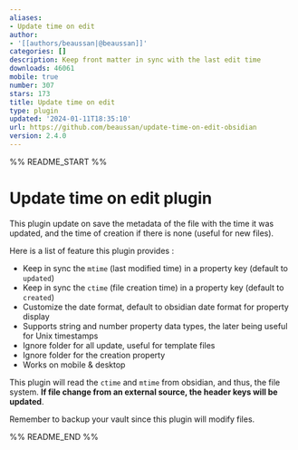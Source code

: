 ```yaml
---
aliases:
- Update time on edit
author:
- '[[authors/beaussan|@beaussan]]'
categories: []
description: Keep front matter in sync with the last edit time
downloads: 46061
mobile: true
number: 307
stars: 173
title: Update time on edit
type: plugin
updated: '2024-01-11T18:35:10'
url: https://github.com/beaussan/update-time-on-edit-obsidian
version: 2.4.0
---
```


%% README_START %%

# Update time on edit plugin

This plugin update on save the metadata of the file with the time it was updated, and the time of creation if there is none (useful for new files).

Here is a list of feature this plugin provides :
- Keep in sync the `mtime` (last modified time) in a property key (default to `updated`)
- Keep in sync the `ctime` (file creation time) in a property key (default to `created`)
- Customize the date format, default to obsidian date format for property display
- Supports string and number property data types, the later being useful for Unix timestamps
- Ignore folder for all update, useful for template files
- Ignore folder for the creation property
- Works on mobile & desktop

This plugin will read the `ctime` and `mtime` from obsidian, and thus, the file system. **If file change from an external source, the header keys will be updated**.

Remember to backup your vault since this plugin will modify files.

%% README_END %%